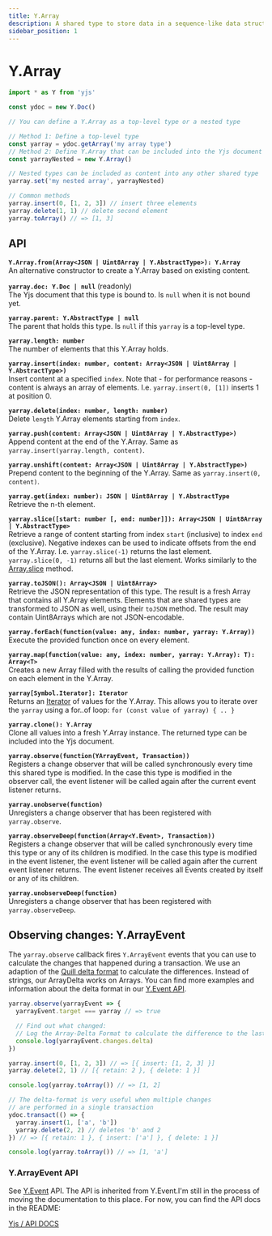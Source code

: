 ```yaml
---
title: Y.Array
description: A shared type to store data in a sequence-like data structure
sidebar_position: 1
---
```


# Y.Array

```javascript
import * as Y from 'yjs'

const ydoc = new Y.Doc()

// You can define a Y.Array as a top-level type or a nested type

// Method 1: Define a top-level type
const yarray = ydoc.getArray('my array type') 
// Method 2: Define Y.Array that can be included into the Yjs document
const yarrayNested = new Y.Array()

// Nested types can be included as content into any other shared type
yarray.set('my nested array', yarrayNested)

// Common methods
yarray.insert(0, [1, 2, 3]) // insert three elements
yarray.delete(1, 1) // delete second element 
yarray.toArray() // => [1, 3]
```

## API

**`Y.Array.from(Array<JSON | Uint8Array | Y.AbstractType>): Y.Array`**\
&#x20;   An alternative constructor to create a Y.Array based on existing content.

**`yarray.doc: Y.Doc | null`** (readonly)\
&#x20;   The Yjs document that this type is bound to. Is `null` when it is not bound yet.

**`yarray.parent: Y.AbstractType | null`**\
&#x20;   The parent that holds this type. Is `null` if this `yarray` is a top-level type.

**`yarray.length: number`**\
&#x20;   The number of elements that this Y.Array holds.

**`yarray.insert(index: number, content: Array<JSON | Uint8Array | Y.AbstractType>)`**\
&#x20;   Insert content at a specified `index`. Note that - for performance reasons - content is always an array of elements. I.e. `yarray.insert(0, [1])` inserts 1 at position 0.

**`yarray.delete(index: number, length: number)`**\
&#x20;   Delete `length` Y.Array elements starting from `index`.

**`yarray.push(content: Array<JSON | Uint8Array | Y.AbstractType>)`**\
&#x20;   Append content at the end of the Y.Array. Same as `yarray.insert(yarray.length, content)`.

**`yarray.unshift(content: Array<JSON | Uint8Array | Y.AbstractType>)`**\
&#x20;   Prepend content to the beginning of the Y.Array. Same as `yarray.insert(0, content)`.

**`yarray.get(index: number): JSON | Uint8Array | Y.AbstractType`**\
&#x20;   Retrieve the n-th element.

**`yarray.slice([start: number [, end: number]]): Array<JSON | Uint8Array | Y.AbstractType>`**\
&#x20;   Retrieve a range of content starting from index `start` (inclusive) to index `end` (exclusive). Negative indexes can be used to indicate offsets from the end of the Y.Array. I.e. `yarray.slice(-1)` returns the last element. `yarray.slice(0, -1)` returns all but the last element. Works similarly to the [Array.slice](https://developer.mozilla.org/en-US/docs/Web/JavaScript/Reference/Global\_Objects/Array/slice) method.

**`yarray.toJSON(): Array<JSON | Uint8Array>`**\
&#x20;   Retrieve the JSON representation of this type. The result is a fresh Array that contains all Y.Array elements. Elements that are shared types are transformed to JSON as well, using their `toJSON` method. The result may contain Uint8Arrays which are not JSON-encodable.

**`yarray.forEach(function(value: any, index: number, yarray: Y.Array))`**\
&#x20;   Execute the provided function once on every element.

**`yarray.map(function(value: any, index: number, yarray: Y.Array): T): Array<T>`**\
&#x20;   Creates a new Array filled with the results of calling the provided function on each element in the Y.Array.

**`yarray[Symbol.Iterator]: Iterator`**\
&#x20;   Returns an [Iterator](https://developer.mozilla.org/en-US/docs/Web/JavaScript/Reference/Iteration\_protocols) of values for the Y.Array. This allows you to iterate over the `yarray` using a for..of loop: `for (const value of yarray) { .. }`

**`yarray.clone(): Y.Array`**\
&#x20;   Clone all values into a fresh Y.Array instance. The returned type can be included into the Yjs document.

**`yarray.observe(function(YArrayEvent, Transaction))`**\
&#x20;   Registers a change observer that will be called synchronously every time this shared type is modified. In the case this type is modified in the observer call, the event listener will be called again after the current event listener returns.

**`yarray.unobserve(function)`**\
&#x20;   Unregisters a change observer that has been registered with `yarray.observe`.

**`yarray.observeDeep(function(Array<Y.Event>, Transaction))`**\
&#x20;   Registers a change observer that will be called synchronously every time this type or any of its children is modified. In the case this type is modified in the event listener, the event listener will be called again after the current event listener returns. The event listener receives all Events created by itself or any of its children.

**`yarray.unobserveDeep(function)`**\
&#x20;   Unregisters a change observer that has been registered with `yarray.observeDeep`.

## Observing changes: Y.ArrayEvent

The `yarray.observe` callback fires `Y.ArrayEvent` events that you can use to calculate the changes that happened during a transaction. We use an adaption of the [Quill delta format](https://quilljs.com/docs/delta/) to calculate the differences. Instead of strings, our ArrayDelta works on Arrays. You can find more examples and information about the delta format in our [Y.Event API](../y.event.md#delta-format).

```javascript
yarray.observe(yarrayEvent => {
  yarrayEvent.target === yarray // => true

  // Find out what changed: 
  // Log the Array-Delta Format to calculate the difference to the last observe-event
  console.log(yarrayEvent.changes.delta)
})

yarray.insert(0, [1, 2, 3]) // => [{ insert: [1, 2, 3] }]
yarray.delete(2, 1) // [{ retain: 2 }, { delete: 1 }]

console.log(yarray.toArray()) // => [1, 2]

// The delta-format is very useful when multiple changes
// are performed in a single transaction
ydoc.transact(() => {
  yarray.insert(1, ['a', 'b'])
  yarray.delete(2, 2) // deletes 'b' and 2
}) // => [{ retain: 1 }, { insert: ['a'] }, { delete: 1 }]

console.log(yarray.toArray()) // => [1, 'a']
```

### Y.ArrayEvent API

See [Y.Event](../y.event.md) API. The API is inherited from Y.Event.I'm still in the process of moving the documentation to this place. For now, you can find the API docs in the README:

[Yjs / API DOCS](https://github.com/yjs/yjs#API)

